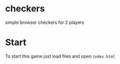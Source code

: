 # checkers
simple browser checkers for 2 players

# Start
To start this game just load files and open `index.html`
